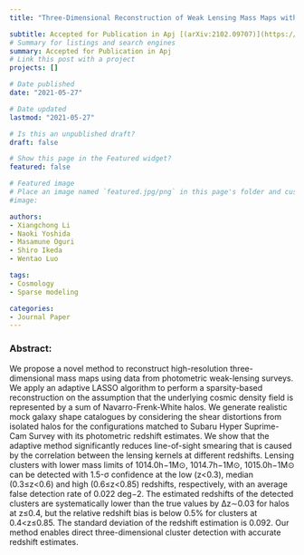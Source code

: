 ```yaml
---
title: "Three-Dimensional Reconstruction of Weak Lensing Mass Maps with a Sparsity Prior. I. Cluster Detection"

subtitle: Accepted for Publication in Apj [(arXiv:2102.09707)](https://arxiv.org/abs/2102.09707)
# Summary for listings and search engines
summary: Accepted for Publication in Apj
# Link this post with a project
projects: []

# Date published
date: "2021-05-27"

# Date updated
lastmod: "2021-05-27"

# Is this an unpublished draft?
draft: false

# Show this page in the Featured widget?
featured: false

# Featured image
# Place an image named `featured.jpg/png` in this page's folder and customize its options here.
#image:

authors:
- Xiangchong Li
- Naoki Yoshida
- Masamune Oguri
- Shiro Ikeda
- Wentao Luo

tags:
- Cosmology
- Sparse modeling

categories:
- Journal Paper
---
```


### Abstract:
We propose a novel method to reconstruct high-resolution three-dimensional mass maps using data from photometric weak-lensing surveys. We apply an adaptive LASSO algorithm to perform a sparsity-based reconstruction on the assumption that the underlying cosmic density field is represented by a sum of Navarro-Frenk-White halos. We generate realistic mock galaxy shape catalogues by considering the shear distortions from isolated halos for the configurations matched to Subaru Hyper Suprime-Cam Survey with its photometric redshift estimates. We show that the adaptive method significantly reduces line-of-sight smearing that is caused by the correlation between the lensing kernels at different redshifts. Lensing clusters with lower mass limits of 1014.0h−1M⊙, 1014.7h−1M⊙, 1015.0h−1M⊙ can be detected with 1.5-σ confidence at the low (z<0.3), median (0.3≤z<0.6) and high (0.6≤z<0.85) redshifts, respectively, with an average false detection rate of 0.022 deg−2. The estimated redshifts of the detected clusters are systematically lower than the true values by Δz∼0.03 for halos at z≤0.4, but the relative redshift bias is below 0.5% for clusters at 0.4<z≤0.85. The standard deviation of the redshift estimation is 0.092. Our method enables direct three-dimensional cluster detection with accurate redshift estimates.
